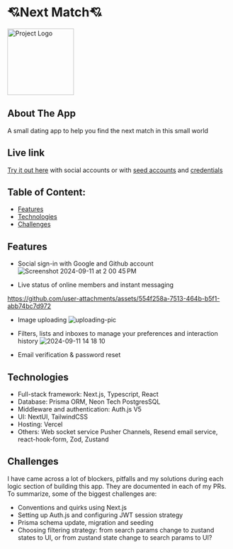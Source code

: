 
  # 💘Next Match💘
  <img src="https://img.shields.io/github/deployments/hudson221b/nextmatch/production?style=for-the-badge&logo=vercel&label=vercel" alt="Project Logo" width="150"/>


## About The App
A small dating app to help you find the next match in this small world

## Live link 


[Try it out here](https://next-match-phi.vercel.app/) with social accounts or with [seed accounts](https://github.com/hudson221b/nextmatch/blob/main/prisma/membersData.ts#L3) and [credentials](https://github.com/hudson221b/nextmatch/blob/main/prisma/seed.ts#L13)

## Table of Content:

- [Features](#features)
- [Technologies](#technologies)
- [Challenges](#challenges)

## Features
- Social sign-in with Google and Github account
![Screenshot 2024-09-11 at 2 00 45 PM](https://github.com/user-attachments/assets/b8dac5b7-225a-478c-a69d-006506c07e2e)

- Live status of online members and instant messaging

https://github.com/user-attachments/assets/554f258a-7513-464b-b5f1-abb74bc7d972

- Image uploading
![uploading-pic](https://github.com/user-attachments/assets/a41fabf5-cd8c-45ab-b85c-b081373a28da)

- Filters, lists and inboxes to manage your preferences and interaction history
![2024-09-11 14 18 10](https://github.com/user-attachments/assets/f5545af7-90b6-45d4-9057-aff9b49ae2bd)

- Email verification & password reset


## Technologies
- Full-stack framework:  Next.js, Typescript, React
- Database: Prisma ORM, Neon Tech PostgresSQL
- Middleware and authentication: Auth.js V5
- UI: NextUI, TailwindCSS
- Hosting: Vercel
- Others: Web socket service Pusher Channels, Resend email service, react-hook-form, Zod, Zustand

## Challenges
I have came across a lot of blockers, pitfalls and my solutions during each logic section of building this app. They are documented in each of my PRs. To summarize, some of the biggest challenges are:
- Conventions and quirks using Next.js 
- Setting up Auth.js and configuring JWT session strategy
- Prisma schema update, migration and seeding
- Choosing filtering strategy: from search params change to zustand states to UI, or from zustand state change to search params to UI?




